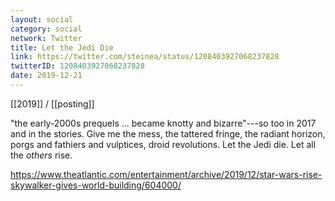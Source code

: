 ```yaml
---
layout: social
category: social
network: Twitter
title: Let the Jedi Die
link: https://twitter.com/steinea/status/1208403927068237828
twitterID: 1208403927068237828
date: 2019-12-21
---
```


[[2019]] / [[posting]]

"the early-2000s prequels ... became knotty and bizarre"---so too in 2017 and in the stories. Give me the mess, the tattered fringe, the radiant horizon, porgs and fathiers and vulptices, droid revolutions. Let the Jedi die. Let all the *others* rise.

<https://www.theatlantic.com/entertainment/archive/2019/12/star-wars-rise-skywalker-gives-world-building/604000/>
